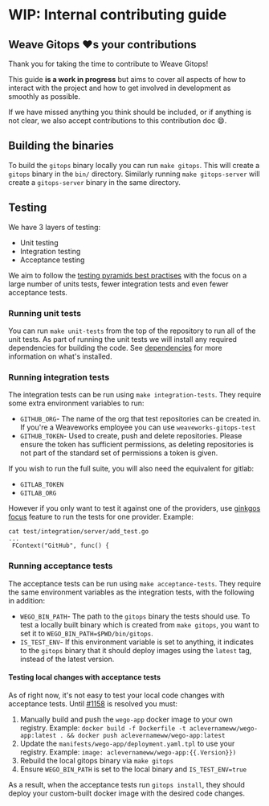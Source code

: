 # WIP: Internal contributing guide

## Weave Gitops :heart:s your contributions

Thank you for taking the time to contribute to Weave Gitops!

This guide **is a work in progress** but aims to cover all aspects of how to
interact with the project and how to get involved in development as smoothly as possible.

If we have missed anything you think should be included, or if anything is not
clear, we also accept contributions to this contribution doc :smile:.


## Building the binaries
To build the `gitops` binary locally you can run `make gitops`. This will create a `gitops`
binary in the `bin/` directory. Similarly running `make gitops-server` will create a
`gitops-server` binary in the same directory.


## Testing
We have 3 layers of testing:
- Unit testing
- Integration testing
- Acceptance testing

We aim to follow the [testing pyramids best practises](https://martinfowler.com/articles/practical-test-pyramid.html)
with the focus on a large number of units tests, fewer integration tests and even fewer acceptance tests.


### Running unit tests
You can run `make unit-tests` from the top of the repository to run all of the unit tests.
As part of running the unit tests we will install any required dependencies for building
the code. See [dependencies](tools/dependencies.toml) for more information on what's installed.


### Running integration tests
The integration tests can be run using `make integration-tests`. They require some
extra environment variables to run:

- `GITHUB_ORG`- The name of the org that test repositories can be created in.
If you're a Weaveworks employee you can use `weaveworks-gitops-test`
- `GITHUB_TOKEN`- Used to create, push and delete repositories. Please ensure
the token has sufficient permissions, as deleting repositories is not part
of the standard set of permissions a token is given.

If you wish to run the full suite, you will also need the equivalent for gitlab:
- `GITLAB_TOKEN`
- `GITLAB_ORG`

However if you only want to test it against one of the providers, use [ginkgos focus](
https://onsi.github.io/ginkgo/#focused-specs) feature to run the tests for one provider.
Example:
```
cat test/integration/server/add_test.go
...
 FContext("GitHub", func() {
```

### Running acceptance tests
The acceptance tests can be run using `make acceptance-tests`. They require the same
environment variables as the integration tests, with the following in addition:

- `WEGO_BIN_PATH`- The path to the `gitops` binary the tests should use. To test a locally
built binary which is created from `make gitops`, you want to set it to `WEGO_BIN_PATH=$PWD/bin/gitops`.
- `IS_TEST_ENV`- If this environment variable is set to anything, it indicates to the `gitops` binary
that it should deploy images using the `latest` tag, instead of the latest version.

#### Testing local changes with acceptance tests
As of right now, it's not easy to test your local code changes with acceptance tests.
Until [#1158](https://github.com/weaveworks/weave-gitops/issues/1158) is resolved you must:

1. Manually build and push the `wego-app` docker image to your own registry. Example:
`docker build -f Dockerfile -t aclevernameww/wego-app:latest . && docker push aclevernameww/wego-app:latest`
2. Update the `manifests/wego-app/deployment.yaml.tpl` to use your registry. Example:
`image: aclevernameww/wego-app:{{.Version}})`
3. Rebuild the local gitops binary via `make gitops`
4. Ensure `WEGO_BIN_PATH` is set to the local binary and `IS_TEST_ENV=true`

As a result, when the acceptance tests run `gitops install`, they should deploy your custom-built docker image with the desired code changes.

